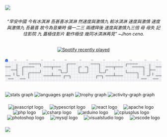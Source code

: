 <div>
  <img style="100%" src="https://capsule-render.vercel.app/api?type=waving&height=150&section=header&reversal=false&fontSize=70&fontColor=FFFFFF&fontAlign=50&fontAlignY=50&stroke=-&descSize=20&descAlign=50&descAlignY=50&textBg=false&color=gradient"  />
</div>

###

<h6 align="center">“早安中國  今有冰淇淋  吾甚喜冰淇淋  然速度與激情九  較冰淇淋  速度與激情  速度與激情九  吾最喜  故今為音樂時  備一二三  兩禮拜後  速度與激情九三倍  毋  毋失  記往影院  九  蓋極佳影片  動作極佳  幾同冰淇淋再見” ~Jhon cena.</h6>

###

<div align="center">
  <a href="https://open.spotify.com/user/0u3yuytf0yefzbo6zp16n16lo">
    <img src="https://spotify-recently-played-readme.vercel.app/api?user=0u3yuytf0yefzbo6zp16n16lo&count=2&unique=false" alt="Spotify recently played"  />
  </a>
</div>

###

<picture>
  <source media="(prefers-color-scheme: dark)" srcset="https://raw.githubusercontent.com/enricmasella/enricmasella/output/pacman-contribution-graph-dark.svg">
  <source media="(prefers-color-scheme: light)" srcset="https://raw.githubusercontent.com/enricmasella/enricmasella/output/pacman-contribution-graph.svg">
  <img alt="pacman contribution graph" src="https://raw.githubusercontent.com/enricmasella/enricmasella/output/pacman-contribution-graph.svg">
</picture>

###

<div align="left">
  <img src="https://github-readme-stats.vercel.app/api?username=enricmasella&hide_title=false&hide_rank=false&show_icons=true&include_all_commits=true&count_private=false&disable_animations=false&theme=material-palenight&locale=en&hide_border=false&order=1" height="150" alt="stats graph"  />
  <img src="https://github-readme-stats.vercel.app/api/top-langs?username=enricmasella&locale=en&hide_title=false&layout=compact&card_width=320&langs_count=5&theme=gotham&hide_border=false&order=2" height="147" alt="languages graph"  />
  <img src="https://github-profile-trophy.vercel.app?username=enricmasella&theme=tokyonight&column=-1&row=1&margin-w=8&margin-h=8&no-bg=false&no-frame=false&order=4" height="150" alt="trophy graph"  />
  <img src="https://github-readme-activity-graph.vercel.app/graph?username=enricmasella&radius=16&theme=merko&area=true&order=5&hide_title=true" height="300" alt="activity-graph graph"  />
</div>

###

<div align="center">
  <img src="https://cdn.jsdelivr.net/gh/devicons/devicon/icons/javascript/javascript-original.svg" height="40" alt="javascript logo"  />
  <img width="12" />
  <img src="https://cdn.jsdelivr.net/gh/devicons/devicon/icons/typescript/typescript-original.svg" height="40" alt="typescript logo"  />
  <img width="12" />
  <img src="https://cdn.jsdelivr.net/gh/devicons/devicon/icons/react/react-original.svg" height="40" alt="react logo"  />
  <img width="12" />
  <img src="https://cdn.jsdelivr.net/gh/devicons/devicon/icons/apache/apache-original.svg" height="40" alt="apache logo"  />
  <img width="12" />
  <img src="https://cdn.jsdelivr.net/gh/devicons/devicon/icons/php/php-original.svg" height="40" alt="php logo"  />
  <img width="12" />
  <img src="https://cdn.jsdelivr.net/gh/devicons/devicon/icons/csharp/csharp-original.svg" height="40" alt="csharp logo"  />
  <img width="12" />
  <img src="https://cdn.jsdelivr.net/gh/devicons/devicon/icons/arduino/arduino-original.svg" height="40" alt="arduino logo"  />
  <img width="12" />
  <img src="https://cdn.jsdelivr.net/gh/devicons/devicon/icons/cplusplus/cplusplus-original.svg" height="40" alt="cplusplus logo"  />
  <img width="12" />
  <img src="https://cdn.jsdelivr.net/gh/devicons/devicon/icons/photoshop/photoshop-plain.svg" height="40" alt="photoshop logo"  />
  <img width="12" />
  <img src="https://cdn.jsdelivr.net/gh/devicons/devicon/icons/mysql/mysql-original.svg" height="40" alt="mysql logo"  />
  <img width="12" />
  <img src="https://cdn.jsdelivr.net/gh/devicons/devicon/icons/visualstudio/visualstudio-plain.svg" height="40" alt="visualstudio logo"  />
  <img width="12" />
  <img src="https://cdn.jsdelivr.net/gh/devicons/devicon/icons/vscode/vscode-original.svg" height="40" alt="vscode logo"  />
</div>

###

<div>
  <img style="100%" src="https://capsule-render.vercel.app/api?type=waving&height=150&section=footer&reversal=false&fontSize=70&fontColor=FFFFFF&fontAlign=50&fontAlignY=50&stroke=-&descSize=20&descAlign=50&descAlignY=50&color=gradient"  />
</div>

###
